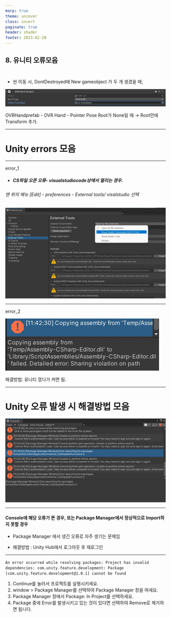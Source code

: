 ```yaml
---
marp: true
theme: uncover
class: invert
paginate: true
header: shader
footer: 2023-02-20
---
```


## 8. 유니티 오류모음 <br><br>

- 씬 이동 시, DontDestroyed에 New gameobject 가 두 개 생겼을 때,

![w:1000](../../Marp_images/Unity3d/ovr_hand.png)

OVRHandprefab - OVR Hand - Pointer Pose Root가 None일 때 
→ Root안에 Transform 추가.

---

# Unity errors 모음

---
error_1

- ##### CS파일 오픈 오류- visualstudiocode상에서 열리는 경우.
###### 맨 위의 메뉴 [Edit] - preferences - External tools/ visalstudio 선택
![h:400](../../Marp_images/Unity3d/external_tools.jpg)



---
error_2

![h:300](../../Marp_images/Unity3d/error_2.jpg)

해결방법: 유니티 껐다가 켜면 됨.

---

# Unity 오류 발생 시 해결방법 모음
![h:400](../../Marp_images/Unity3d/unity3d_image65.png)

---
#### Console에 해당 오류가 뜬 경우, 또는 Package Manager에서 정상적으로 Import하지 못할 경우
* Package Manager 에서 생긴 오류로 자주 생기는 문제임
 
* 해결방법 : Unity Hub에서 로그아웃 후 재로그인

---

```An error occurred while resolving packages: Project has invalid dependencies: com.unity.feature.development: Package [com.unity.feature.development@1.0.1] cannot be found```


1) Continue를 눌러서 프로젝트를 실행시키세요.
2) window > Package Manager를 선택하여 Package Manager 창을 여세요.
3) Package Manager 창에서 Package: In Project를 선택하세요.
4) Package 중에 Error를 발생시키고 있는 것이 있다면 선택하여 Remove로 제거하면 됩니다.